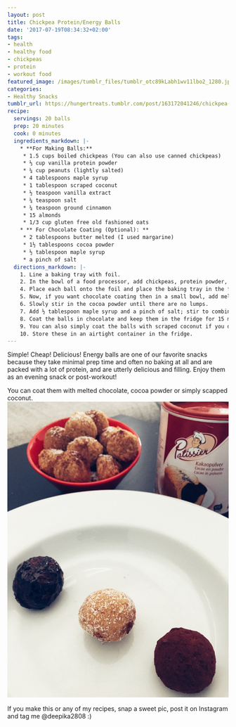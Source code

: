 ```yaml
---
layout: post
title: Chickpea Protein/Energy Balls
date: '2017-07-19T08:34:32+02:00'
tags:
- health
- healthy food
- chickpeas
- protein
- workout food
featured_image: /images/tumblr_files/tumblr_otc89kLabh1wv11lbo2_1280.jpg
categories:
- Healthy Snacks
tumblr_url: https://hungertreats.tumblr.com/post/163172041246/chickpea-proteinenergy-balls
recipe:
  servings: 20 balls
  prep: 20 minutes
  cook: 0 minutes
  ingredients_markdown: |-
    * **For Making Balls:**
     * 1.5 cups boiled chickpeas (You can also use canned chickpeas)
     * ⅓ cup vanilla protein powder
     * ¼ cup peanuts (lightly salted)
     * 4 tablespoons maple syrup
     * 1 tablespoon scraped coconut
     * ½ teaspoon vanilla extract
     * ¼ teaspoon salt
     * ¼ teaspoon ground cinnamon
     * 15 almonds
     * 1/3 cup gluten free old fashioned oats
    * ** For Chocolate Coating (Optional): **
     * 2 tablespoons butter melted (I used margarine)
     * 1½ tablespoons cocoa powder 
     * ½ tablespoon maple syrup
     * a pinch of salt
  directions_markdown: |-
    1. Line a baking tray with foil.
    2. In the bowl of a food processor, add chickpeas, protein powder, peanuts, maple syrup, vanilla extract, oats, almonds, salt, and cinnamon. 3. Pulse to combine until all ingredients are mixed together and smooth; stop to scrape the sides if needed. It should be like a soft dough texture.Roll the dough into small balls.
    4. Place each ball onto the foil and place the baking tray in the fridge. Keep them in the fridge for at least half an hour so the balls get firm or you can also eat them as it is.
    5. Now, if you want chocolate coating then in a small bowl, add melted butter.
    6. Slowly stir in the cocoa powder until there are no lumps.
    7. Add ½ tablespoon maple syrup and a pinch of salt; stir to combine.
    8. Coat the balls in chocolate and keep them in the fridge for 15 minutes.
    9. You can also simply coat the balls with scraped coconut if you do not like the taste of chocolate.
    10. Store these in an airtight container in the fridge.
---
```

Simple! Cheap! Delicious! Energy balls are one of our favorite snacks because they take minimal prep time and often no baking at all and are packed with a lot of protein, and are utterly delicious and filling. Enjoy them as an evening snack or post-workout!

You can coat them with melted chocolate, cocoa powder or simply scapped coconut.
![](/images/tumblr_files/tumblr_otc89kLabh1wv11lbo1_1280.jpg)

If you make this or any of my recipes, snap a sweet pic, post it on Instagram and tag me @deepika2808 :)
